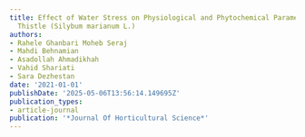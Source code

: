 ```yaml
---
title: Effect of Water Stress on Physiological and Phytochemical Parameters of Milk
  Thistle (Silybum marianum L.)
authors:
- Rahele Ghanbari Moheb Seraj
- Mahdi Behnamian
- Asadollah Ahmadikhah
- Vahid Shariati
- Sara Dezhestan
date: '2021-01-01'
publishDate: '2025-05-06T13:56:14.149695Z'
publication_types:
- article-journal
publication: '*Journal Of Horticultural Science*'
---
```

